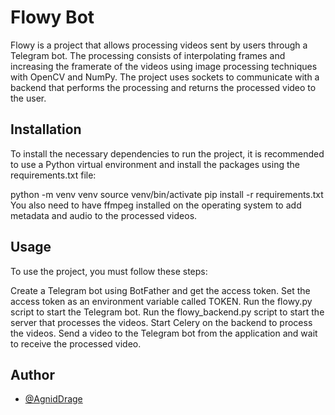 
# Flowy Bot


Flowy is a project that allows processing videos sent by users through a Telegram bot. The processing consists of interpolating frames and increasing the framerate of the videos using image processing techniques with OpenCV and NumPy. The project uses sockets to communicate with a backend that performs the processing and returns the processed video to the user.




## Installation

To install the necessary dependencies to run the project, it is recommended to use a Python virtual environment and install the packages using the requirements.txt file:

python -m venv venv source venv/bin/activate pip install -r requirements.txt You also need to have ffmpeg installed on the operating system to add metadata and audio to the processed videos.
    
## Usage

To use the project, you must follow these steps:

Create a Telegram bot using BotFather and get the access token. Set the access token as an environment variable called TOKEN. Run the flowy.py script to start the Telegram bot. Run the flowy_backend.py script to start the server that processes the videos. Start Celery on the backend to process the videos. Send a video to the Telegram bot from the application and wait to receive the processed video.


## Author

- [@AgnidDrage](https://github.com/AgnidDrage)

